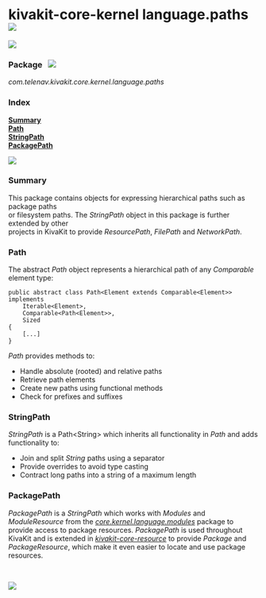 # kivakit-core-kernel language.paths &nbsp; ![](https://telenav.github.io/telenav-assets/images/icons/footprints-40.png)

![](https://telenav.github.io/telenav-assets/images/separators/horizontal-line.png)

### Package &nbsp; ![](https://telenav.github.io/telenav-assets/images/icons/box-24.png)

*com.telenav.kivakit.core.kernel.language.paths*

### Index

[**Summary**](#summary)  
[**Path**](#path)  
[**StringPath**](#string-path)  
[**PackagePath**](#package-path)

![](https://telenav.github.io/telenav-assets/images/separators/horizontal-line.png)

### Summary <a name="summary"></a>

This package contains objects for expressing hierarchical paths such as package paths  
or filesystem paths. The *StringPath* object in this package is further extended by other  
projects in KivaKit to provide *ResourcePath*, *FilePath* and *NetworkPath*.

### Path <a name="path"></a>

The abstract *Path* object represents a hierarchical path of any *Comparable* element type:

    public abstract class Path<Element extends Comparable<Element>> implements
        Iterable<Element>,
        Comparable<Path<Element>>,
        Sized
    {
        [...]
    }

*Path* provides methods to:

* Handle absolute (rooted) and relative paths
* Retrieve path elements
* Create new paths using functional methods
* Check for prefixes and suffixes

### StringPath <a name="string-path"></a>

*StringPath* is a Path&lt;String&gt; which inherits all functionality in *Path* and adds functionality to:

* Join and split *String* paths using a separator
* Provide overrides to avoid type casting
* Contract long paths into a string of a maximum length

### PackagePath <a name="package-path"></a>

*PackagePath* is a *StringPath* which works with *Modules* and *ModuleResource* from the
[*core.kernel.language.modules*]() package to provide access to package resources.
*PackagePath* is used throughout KivaKit and is extended in [*kivakit-core-resource*](../../resource/README.md)
to provide *Package* and *PackageResource*, which make it even easier to locate and use package resources.

<br/>

![](https://telenav.github.io/telenav-assets/images/separators/horizontal-line.png)

